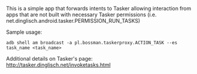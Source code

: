This is a simple app that forwards intents to Tasker allowing interaction from apps that are not built with necessary Tasker permissions (i.e. net.dinglisch.android.tasker.PERMISSION\_RUN\_TASKS)

Sample usage:
```
adb shell am broadcast -a pl.bossman.taskerproxy.ACTION_TASK --es task_name <task_name>
```

Additional details on Tasker's page: http://tasker.dinglisch.net/invoketasks.html